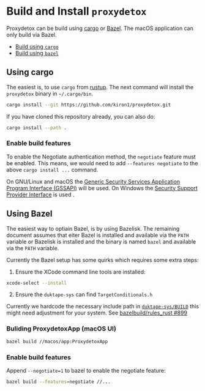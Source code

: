 # Build and Install `proxydetox`

Proxydetox can be build using [cargo][cargo] or [Bazel][bazel]. The macOS
application can only build via Bazel.

- [Build using `cargo`](#using-cargo)
- [Build using `bazel`](#using-bazel)

[cargo]: https://doc.rust-lang.org/cargo/ "Cargo is the Rust package manager"
[bazel]: https://bazel.build "Build and test software of any size, quickly and reliably"

## Using cargo

The easiest is, to use `cargo` from [rustup][rustup]. The next command will
install the `proxydetox` binary in `~/.cargo/bin`.

```sh
cargo install --git https://github.com/kiron1/proxydetox.git
```

If you have cloned this repository already, you can also do:

```sh
cargo install --path .
```

[rustup]: https://rustup.rs/ "rustup.rs - The Rust toolchain installer"

### Enable build features

To enable the Negotiate authentication method, the `negotiate` feature must be
enabled. This means, we would need to add `--features negotiate` to the above
`cargo install ...` command.

On GNU/Linux and macOS the
[Generic Security Services Application Program Interface (GSSAPI)][gssapi] will
be used. On Windows the [Security Support Provider Interface][sspi] is used .

[gssapi]: https://en.wikipedia.org/wiki/Generic_Security_Services_Application_Program_Interface
[sspi]: https://en.wikipedia.org/wiki/Security_Support_Provider_Interface

## Using Bazel

The easiest way to optiain Bazel, is by using Bazelisk. The remaining document
assumes that eiter Bazel is installed and available via the `PATH` variable or
Bazelisk is installed and the binary is named `bazel` and available via the
`PATH` variable.

Currently the Bazel setup has some quirks which requires some extra steps:

1. Ensure the XCode command line tools are installed:

```sh
xcode-select --install
```

2. Ensure the `duktape-sys` can find `TargetConditionals.h`

Currently we hardcode the necessary include path in
[`duktape-sys/BUILD`](./duktape-sys/BUILD) this might need adjustment for your
system. See
[bazelbuild/rules_rust #899](https://github.com/bazelbuild/rules_rust/issues/899)

### Buliding ProxydetoxApp (macOS UI)

```sh
bazel build //macos/app:ProxydetoxApp
```

[bazelisk]: https://github.com/bazelbuild/bazelisk/releases "A user-friendly launcher for Bazel"

### Enable build features

Append `--negotiate=1` to bazel to enable the negotiate feature:

```sh
bazel build --features=negotiate //...
```
